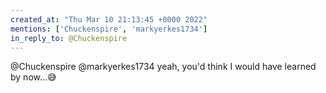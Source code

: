 ```yaml
---
created_at: "Thu Mar 10 21:13:45 +0000 2022"
mentions: ['Chuckenspire', 'markyerkes1734']
in_reply_to: @Chuckenspire
---
```


@Chuckenspire @markyerkes1734 yeah, you'd think I would have learned by now...😅
